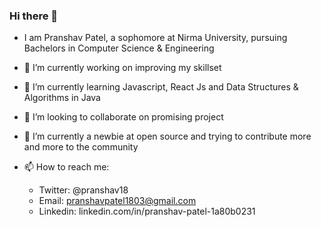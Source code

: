 ### Hi there 👋
- I am Pranshav Patel, a sophomore at Nirma University, pursuing Bachelors in Computer Science & Engineering
<!--
**pranshavpatel/pranshavpatel** is a ✨ _special_ ✨ repository because its `README.md` (this file) appears on your GitHub profile.
- 💬 Ask me about ...
Here are some ideas to get you started:
-->
- 🔭 I’m currently working on improving my skillset
- 🌱 I’m currently learning Javascript, React Js and Data Structures & Algorithms in Java
- 👯 I’m looking to collaborate on promising project
- 🤔 I’m currently a newbie at open source and trying to contribute more and more to the community

- 📫 How to reach me: 
    - Twitter: @pranshav18
    - Email: pranshavpatel1803@gmail.com
    - Linkedin: linkedin.com/in/pranshav-patel-1a80b0231


